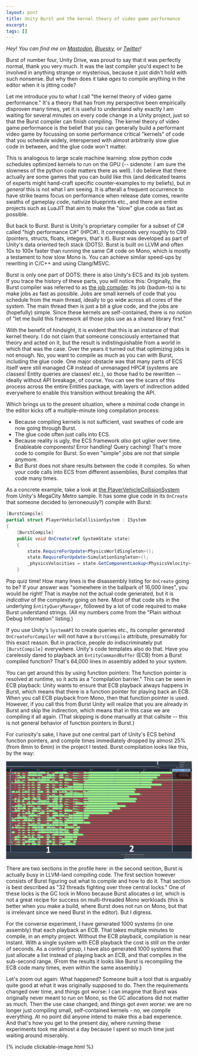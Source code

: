 ```yaml
---
layout: post
title: Unity Burst and the kernel theory of video game performance
excerpt:
tags: []
---
```


_Hey! You can find me on [Mastodon](https://mastodon.gamedev.place/@sschoener), [Bluesky](https://bsky.app/profile/sschoener.bsky.social), or [Twitter](https://twitter.com/s4schoener)!_

Burst of number four, Unity Drive, was proud to say that it was perfectly normal, thank you very much. It was the last compiler you'd expect to be involved in anything strange or mysterious, because it just didn't hold with such nonsense. But why then does it take _ages_ to compile anything in the editor when it is jitting code?

Let me introduce you to what I call "the kernel theory of video game performance." It's a theory that has from my perspective been empirically disproven many times, yet it is useful to understand why exactly I am waiting for several minutes on every code change in a Unity project, just so that the Burst compiler can finish compiling. The kernel theory of video game performance is the belief that you can generally build a performant video game by focussing on some performance critical "kernels" of code that you schedule widely, interspersed with almost arbitrarily slow glue code in between, and the glue code won't matter.

This is analogous to large scale machine learning: slow python code schedules optimized kernels to run on the GPU (-- sidenote: I am sure the slowness of the python code matters there as well). I do believe that there actually are some games that you can build like this (and dedicated teams of experts might hand-craft specific counter-examples to my beliefs), but _in general_ this is not what I am seeing. It is afterall a frequent occurrence to have strike teams focus on performance when release date comes, rewrite swaths of gameplay code, nativize blueprints etc., and there are entire projects such as LuaJIT that aim to make the "slow" glue code as fast as possible.

But back to Burst. Burst is Unity's proprietary compiler for a subset of C# called "high performance C#" (HPC#). It corresponds very roughly to C99 (pointers, structs, floats, integers, that's it). Burst was developed as part of Unity's data oriented tech stack (DOTS). Burst is built on LLVM and often 10x to 100x faster than running the same C# code on Mono, which is mostly a testament to how slow Mono is. You can achieve similar speed-ups by rewriting in C/C++ and using Clang/MSVC.

Burst is only one part of DOTS: there is also Unity's ECS and its job system. If you trace the history of these parts, you will notice this: Originally, the Burst compiler was referred to as [the job compiler](https://youtu.be/tGmnZdY5Y-E?si=3s0D_oD_2v66lvWL&t=3639). Its job (badum-ts) is to make jobs as fast as possible. Jobs are small kernels of code that you schedule from the main thread, ideally to go wide across all cores of the system. The main thread then is just a bit a glue code, and the jobs are (hopefully) simple. Since these kernels are self-contained, there is no notion of "let me build this framework all those jobs use as a shared library first."

With the benefit of hindsight, it is evident that this is an instance of that kernel theory. I do not claim that someone consciously entertained that theory and acted on it, but the result is indistinguishable from a world in which that was the case. Over the years it turned out that optimizing jobs is not enough. No, you want to compile as much as you can with Burst, including the glue code. One major obstacle was that many parts of ECS itself were still managed C# instead of unmanaged HPC# (systems are classes! Entity queries are classes! etc.), so those had to be rewritten -- ideally without API breakage, of course. You can see the scars of this process across the entire Entities package, with layers of indirection added everywhere to enable this transition without breaking the API.

Which brings us to the present situation, where a minimal code change in the editor kicks off a multiple-minute long compilation process:
 * Because compiling kernels is not sufficient, vast swathes of code are now going through Burst.
 * The glue code often just calls into ECS.
 * Because reality is ugly, the ECS framework _also_ got uglier over time. Enableable components! Error handling! Query caching! That's more code to compile for Burst. So even "simple" jobs are not that simple anymore.
 * But Burst does not share results between the code it compiles. So when your code calls into ECS from different assemblies, Burst compiles that code many times.

As a concrete example, take a look at [the PlayerVehicleCollisionSystem](https://github.com/Unity-Technologies/megacity-metro/blob/cb100c3c122917640b0d8b18ddf6ff74e2458ca9/Assets/Scripts/Gameplay/Mix/Player/PlayerVehicleCollisionSystem.cs#L19) from Unity's MegaCity Metro sample. It has some glue code in its `OnCreate` that someone decided to (erroneously?) compile with Burst:
```csharp
[BurstCompile]
partial struct PlayerVehicleCollisionSystem : ISystem
{
    [BurstCompile]
    public void OnCreate(ref SystemState state)
    {
        state.RequireForUpdate<PhysicsWorldSingleton>();
        state.RequireForUpdate<SimulationSingleton>();
        _physicsVelocities = state.GetComponentLookup<PhysicsVelocity>(false);
    }
```

Pop quiz time! How many lines is the disassembly listing for `OnCreate` going to be? If your answer was "somewhere in the ballpark of 16,000 lines", you would be right! That is maybe not the actual code generated, but it is _indicative_ of the complexity going on here. Most of that code sits in the underlying `EntityQueryManager`, followed by a lot of code required to make Burst understand strings. (All my numbers come from the "Plain without Debug Information" listing.)

If you use Unity's `SystemAPI` to create queries etc., its compiler generated `OnCreateForCompiler` will not have a `BurstCompile` attribute, presumably for this exact reason. But in practice, people _do_ indiscriminately put `[BurstCompile]` everywhere. Unity's code templates also do that. Have you carelessly dared to playback an `EntityCommandBuffer` (ECB) from a Burst compiled function? That's 64,000 lines in assembly added to your system.

You can get around this by using function pointers: The function pointer is resolved at runtime, so it acts as a "compilation barrier." This can be seen in ECB playback: Unity wants to ensure that ECB playback always happens in Burst, which means that there is a function pointer for playing back an ECB. When you call ECB playback from Mono, then that function pointer is used. However, if you call this from Burst Unity will realize that you are already in Burst and skip the indirection, which means that in this case we are compiling it all again. (That skipping is done manually at that callsite -- this is not general behavior of function pointers in Burst.)

For curiosity's sake, I have put one central part of Unity's ECS behind function pointers, and compile times immediately dropped by almost 25% (from 8min to 6min) in the project I tested. Burst compilation looks like this, by the way:

<p align="middle">
  <img src="/img/2024-12-12-burst-kernel-theory-game-performance/burst-compilation.png" alt="32 thread viciously fighting over locks" />
</p>

There are two sections in the profile here: in the second section, Burst is actually busy in LLVM-land compiling code. The first section however consists of Burst figuring out what to compile and how to do it. That section is best described as "32 threads fighting over three central locks." One of these locks is the GC lock in Mono because Burst allocates _a lot_, which is not a great recipe for success on multi-threaded Mono workloads (this is better when you make a build, where Burst does not run on Mono, but that is irrelevant since we need Burst in the editor). But I digress.

For the converse experiment, I have generated 1000 systems (in one assembly) that each playback an ECB. That takes multiple minutes to compile, in an empty project. Without the ECB playback, compilation is near instant. With a single system with ECB playback the cost is still on the order of seconds. As a control group, I have also generated 1000 systems that just allocate a list instead of playing back an ECB, and that compiles in the sub-second range. (From the results it looks like Burst is recompiling the ECB code many times, even within the same assembly.)

Let's zoom out again: What happened? Someone built a tool that is arguably quite good at what it was originally supposed to do. Then the requirements changed over time, and things got worse: I can imagine that Burst was originally never meant to run on Mono, so the GC allocations did not matter as much. Then the use case changed, and things got _even worse_: we are no longer just compiling small, self-contained kernels - no, we compile everything. At no point did anyone intend to make this a bad experience. And that's how you get to the present day, where running these experiments took me almost a day because I spent so much time just waiting around miserably.

{% include clickable-image.html %}